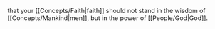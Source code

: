 that your [[Concepts/Faith\|faith]] should not stand in the wisdom of [[Concepts/Mankind\|men]], but in the power of [[People/God\|God]].
